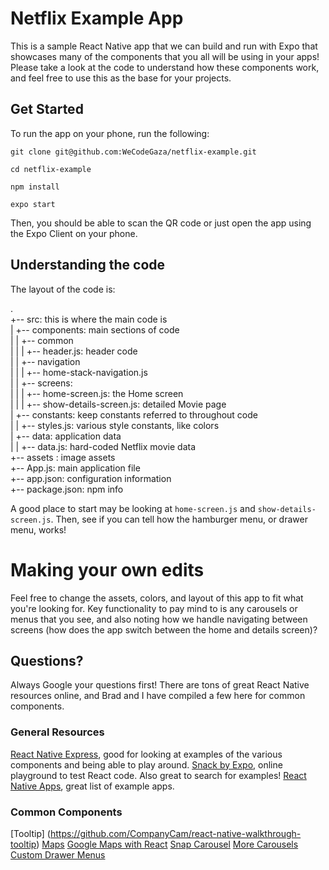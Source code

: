 # Netflix Example  App

This is a sample React Native app that we can build and run with Expo  that showcases many of the components that you all will be using in your apps! Please take a look at the code to understand how these components work, and feel free to use this as the base for your projects.

## Get Started
To run the app on your phone, run the following:

`git clone git@github.com:WeCodeGaza/netflix-example.git`

`cd netflix-example`

`npm install`

`expo start`

Then, you should be able to scan the QR code or just open the app using the Expo Client on your phone.

## Understanding the code
The layout of the code is:

.  
+-- src: this is where the main code is   
|    +-- components: main sections of code  
|    |    +-- common  
|    |    |    +-- header.js: header code  
|    |    +-- navigation  
|    |    |    +-- home-stack-navigation.js   
|    |    +-- screens:  
|    |    |    +-- home-screen.js: the Home screen  
|    |    |    +-- show-details-screen.js: detailed Movie page  
|    +-- constants: keep constants referred to throughout code  
|    |    +-- styles.js: various style constants, like colors   
|    +-- data: application data  
|    |    +-- data.js: hard-coded Netflix movie data  
+-- assets : image assets  
+-- App.js: main application file  
+-- app.json: configuration information  
+-- package.json: npm info  

A good place to start may be looking at `home-screen.js` and `show-details-screen.js`.
Then, see if you can tell how the hamburger menu, or drawer menu, works!

# Making your own edits
Feel free to change the assets, colors, and layout of this app to fit what you're  looking for. Key functionality to pay mind to is any carousels or menus that you see, and also noting how we handle navigating between screens (how does the app switch between the home and details screen)?

## Questions?
Always Google your questions first! There are tons of great React Native resources online, and Brad and I have compiled a few here for common components.

### General Resources
[React Native Express](http://www.reactnativeexpress.com/), good for looking at examples of the various components and being able to play around.
[Snack by Expo](https://snack.expo.io/), online playground to test React code. Also great to search for examples!
[React Native Apps](https://github.com/ReactNativeNews/React-Native-Apps), great list of example apps.

### Common Components
[Tooltip] (https://github.com/CompanyCam/react-native-walkthrough-tooltip)
[Maps](https://github.com/react-community/react-native-maps)
[Google Maps with React](https://codeburst.io/react-native-google-map-with-react-native-maps-572e3d3eee14)
[Snap Carousel](https://www.npmjs.com/package/react-native-snap-carousel)
[More Carousels](https://blog.expo.io/introducing-sideswipe-a-cross-platform-carousel-for-react-native-8b9a0f18df53)
[Custom Drawer Menus](https://codeburst.io/custom-drawer-using-react-navigation-80abbab489f7)

